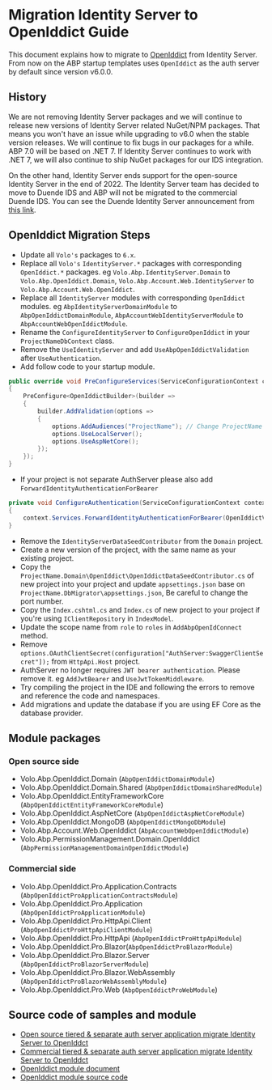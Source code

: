 # Migration Identity Server to OpenIddict Guide

This document explains how to migrate to [OpenIddict](https://github.com/openiddict/openiddict-core) from Identity Server. From now on the ABP startup templates uses `OpenIddict` as the auth server by default since version v6.0.0.

## History
We are not removing Identity Server packages and we will continue to release new versions of Identity Server related NuGet/NPM packages. That means you won't have an issue while upgrading to v6.0 when the stable version releases. We will continue to fix bugs in our packages for a while. ABP 7.0 will be based on .NET 7. If Identity Server continues to work with .NET 7, we will also continue to ship NuGet packages for our IDS integration.

On the other hand, Identity Server ends support for the open-source Identity Server in the end of 2022. The Identity Server team has decided to move to Duende IDS and ABP will not be migrated to the commercial Duende IDS. You can see the Duende Identity Server announcement from [this link](https://blog.duendesoftware.com/posts/20220111_fair_trade). 

## OpenIddict Migration Steps

* Update all `Volo's` packages to `6.x`.
* Replace all `Volo's` `IdentityServer.*` packages with corresponding `OpenIddict.*` packages. eg `Volo.Abp.IdentityServer.Domain` to `Volo.Abp.OpenIddict.Domain`, `Volo.Abp.Account.Web.IdentityServer` to `Volo.Abp.Account.Web.OpenIddict`. 
* Replace all `IdentityServer` modules with corresponding `OpenIddict` modules. eg `AbpIdentityServerDomainModule` to `AbpOpenIddictDomainModule`, `AbpAccountWebIdentityServerModule` to `AbpAccountWebOpenIddictModule`.
* Rename the `ConfigureIdentityServer` to `ConfigureOpenIddict` in your `ProjectNameDbContext` class.
* Remove the `UseIdentityServer` and add `UseAbpOpenIddictValidation` after `UseAuthentication`.
* Add follow code to your startup module.

```cs
public override void PreConfigureServices(ServiceConfigurationContext context)
{
    PreConfigure<OpenIddictBuilder>(builder =>
    {
        builder.AddValidation(options =>
        {
            options.AddAudiences("ProjectName"); // Change ProjectName to your project name.
            options.UseLocalServer();
            options.UseAspNetCore();
        });
    });
}
```

* If your project is not separate AuthServer please also add `ForwardIdentityAuthenticationForBearer`

```cs
private void ConfigureAuthentication(ServiceConfigurationContext context)
{
    context.Services.ForwardIdentityAuthenticationForBearer(OpenIddictValidationAspNetCoreDefaults.AuthenticationScheme);
}
```

* Remove the `IdentityServerDataSeedContributor` from the `Domain` project.
* Create a new version of the project, with the same name as your existing project.
* Copy the `ProjectName.Domain\OpenIddict\OpenIddictDataSeedContributor.cs` of new project into your project and update `appsettings.json` base on `ProjectName.DbMigrator\appsettings.json`, Be careful to change the port number.
* Copy the `Index.cshtml.cs` and `Index.cs` of new project to your project if you're using `IClientRepository` in `IndexModel`.
* Update the scope name from `role` to `roles` in `AddAbpOpenIdConnect` method.
* Remove `options.OAuthClientSecret(configuration["AuthServer:SwaggerClientSecret"]);` from `HttpApi.Host` project. 
* AuthServer no longer requires `JWT bearer authentication`. Please remove it. eg `AddJwtBearer` and `UseJwtTokenMiddleware`.
* Try compiling the project in the IDE and following the errors to remove and reference the code and namespaces.
* Add migrations and update the database if you are using EF Core as the database provider.

## Module packages
### Open source side
* Volo.Abp.OpenIddict.Domain (`AbpOpenIddictDomainModule`)
* Volo.Abp.OpenIddict.Domain.Shared (`AbpOpenIddictDomainSharedModule`)
* Volo.Abp.OpenIddict.EntityFrameworkCore (`AbpOpenIddictEntityFrameworkCoreModule`)
* Volo.Abp.OpenIddict.AspNetCore (`AbpOpenIddictAspNetCoreModule`)
* Volo.Abp.OpenIddict.MongoDB (`AbpOpenIddictMongoDbModule`)
* Volo.Abp.Account.Web.OpenIddict (`AbpAccountWebOpenIddictModule`)
* Volo.Abp.PermissionManagement.Domain.OpenIddict (`AbpPermissionManagementDomainOpenIddictModule`)

### Commercial side
* Volo.Abp.OpenIddict.Pro.Application.Contracts (`AbpOpenIddictProApplicationContractsModule`)
* Volo.Abp.OpenIddict.Pro.Application (`AbpOpenIddictProApplicationModule`)
* Volo.Abp.OpenIddict.Pro.HttpApi.Client (`AbpOpenIddictProHttpApiClientModule`)
* Volo.Abp.OpenIddict.Pro.HttpApi (`AbpOpenIddictProHttpApiModule`)
* Volo.Abp.OpenIddict.Pro.Blazor(`AbpOpenIddictProBlazorModule`)
* Volo.Abp.OpenIddict.Pro.Blazor.Server (`AbpOpenIddictProBlazorServerModule`)
* Volo.Abp.OpenIddict.Pro.Blazor.WebAssembly (`AbpOpenIddictProBlazorWebAssemblyModule`)
* Volo.Abp.OpenIddict.Pro.Web (`AbpOpenIddictProWebModule`)

## Source code of samples and module

* [Open source tiered & separate auth server application migrate Identity Server to OpenIddct](https://github.com/abpframework/abp-samples/tree/master/Ids2OpenId)
* [Commercial tiered & separate auth server application migrate Identity Server to OpenIddct](https://abp.io/Account/Login?returnUrl=/api/download/samples/Ids2OpenId)
* [OpenIddict module document](https://docs.abp.io/en/abp/6.0/Modules/OpenIddict)
* [OpenIddict module source code](https://github.com/abpframework/abp/tree/rel-6.0/modules/openiddict)
